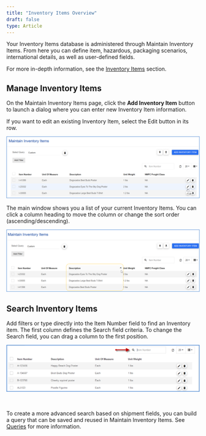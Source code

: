 ```yaml
---
title: "Inventory Items Overview"
draft: false
type: Article
---
```


Your Inventory Items database is administered through Maintain Inventory Items. From here you can define item, hazardous, packaging scenarios, international details, as well as user-defined fields.

For more in-depth information, see the [Inventory Items](inventory-items.md) section.

## Manage Inventory Items


On the Maintain Inventory Items page, click the **Add Inventory Item** button to launch a dialog where you can enter new Inventory Item information.

If you want to edit an existing Inventory Item, select the Edit button in its row.

![](assets/images/aptean-ship-inventory-1.png)

The main window shows you a list of your current Inventory Items. You can click a column heading to move the column or change the sort order (ascending/descending).

![](assets/images/aptean-ship-inventory-2.png)

## Search Inventory Items


Add filters or type directly into the Item Number field to find an Inventory item. The first column defines the Search field criteria. To change the Search field, you can drag a column to the first position.

![](assets/images/items2-1.png)

 

To create a more advanced search based on shipment fields, you can build a query that can be saved and reused in Maintain Inventory Items. See [Queries](queries.md) for more information.




